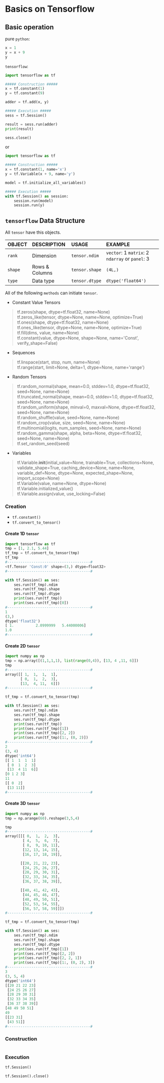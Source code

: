# Basics on Tensorflow


## Basic operation

pure ```python```:
```python
x = 1
y = x + 9
y
```


```tensorflow```:
```python
import tensorflow as tf

##### Construction #####
x = tf.constant(1)
y = tf.constant(9)

adder = tf.add(x, y)

##### Execution #####
sess = tf.Session()

result = sess.run(adder)
print(result)

sess.close()
```
or 
```python
import tensorflow as tf

##### Construction #####
x = tf.constant(1, name='x')
y = tf.Variable(x + 9, name='y')

model = tf.initialize_all_variables()

##### Execution #####
with tf.Session() as session:
    session.run(model)
    session.run(y)
```

## ```tensorflow``` Data Structure


All ```tensor``` have this objects.  

| OBJECT | DESCRIPTION | USAGE | EXAMPLE |
| :--- | :---------- | :------ | :------ |
| ```rank``` | Dimension | ```tensor.ndim``` | ```vector```: 1  ```matrix```: 2  ```ndarray``` or ```panel```: 3 |
| ```shape``` | Rows & Columns | ```tensor.shape``` | ```(4L,)``` |
| ```type``` | Data type | ```tensor.dtype``` | ```dtype('float64')``` |


All of the following ```methods``` can initiate ```tensor```.

* Constant Value Tensors  

>tf.zeros(shape, dtype=tf.float32, name=None)  
>tf.zeros_like(tensor, dtype=None, name=None, optimize=True)  
>tf.ones(shape, dtype=tf.float32, name=None)  
>tf.ones_like(tensor, dtype=None, name=None, optimize=True)  
>tf.fill(dims, value, name=None)  
>tf.constant(value, dtype=None, shape=None, name='Const', verify_shape=False)  

* Sequences  

>tf.linspace(start, stop, num, name=None)  
>tf.range(start, limit=None, delta=1, dtype=None, name='range')  

* Random Tensors  

>tf.random_normal(shape, mean=0.0, stddev=1.0, dtype=tf.float32, seed=None, name=None)  
>tf.truncated_normal(shape, mean=0.0, stddev=1.0, dtype=tf.float32, seed=None, name=None)  
>tf.random_uniform(shape, minval=0, maxval=None, dtype=tf.float32, seed=None, name=None)  
>tf.random_shuffle(value, seed=None, name=None)  
>tf.random_crop(value, size, seed=None, name=None)  
>tf.multinomial(logits, num_samples, seed=None, name=None)  
>tf.random_gamma(shape, alpha, beta=None, dtype=tf.float32, seed=None, name=None)  
>tf.set_random_seed(seed)  


* Variables  


>tf.Variable.__init__(initial_value=None, trainable=True, collections=None, validate_shape=True, caching_device=None, name=None, variable_def=None, dtype=None, expected_shape=None, import_scope=None)  
>tf.Variable(value, name=None, dtype=None)  
>tf.Variable.initialized_value()  
>tf.Variable.assign(value, use_locking=False)  



### Creation

* ```tf.constant()```  
* ```tf.convert_to_tensor()```  

#### Create 1D ```tensor```
```python
import tensorflow as tf
tmp = [1, 2.1, 5.44]
tf_tmp = tf.convert_to_tensor(tmp)
tf_tmp
#--------------------------------------#
<tf.Tensor 'Const:0' shape=(3,) dtype=float32>
#--------------------------------------#

with tf.Session() as ses:
    ses.run(tf_tmp).ndim
    ses.run(tf_tmp).shape
    ses.run(tf_tmp).dtype
    print(ses.run(tf_tmp))
    print(ses.run(tf_tmp)[0])
#--------------------------------------#
1
(3,)
dtype('float32')
[ 1.          2.0999999   5.44000006]
1.0
#--------------------------------------#
```

#### Create 2D ```tensor```
```python
import numpy as np
tmp = np.array([(1,1,1,1), list(range(0,4)), [13, 4 ,11, 6]])
tmp
#--------------------------------------#
array([[ 1,  1,  1,  1],
       [ 0,  1,  2,  3],
       [13,  4, 11,  6]])
#--------------------------------------#

tf_tmp = tf.convert_to_tensor(tmp)

with tf.Session() as ses:
    ses.run(tf_tmp).ndim
    ses.run(tf_tmp).shape
    ses.run(tf_tmp).dtype
    print(ses.run(tf_tmp))
    print(ses.run(tf_tmp)[1])
    print(ses.run(tf_tmp)[2, 2])
    print(ses.run(tf_tmp)[1:, (0, 2)])
#--------------------------------------#
2
(3, 4)
dtype('int64')
[[ 1  1  1  1]
 [ 0  1  2  3]
 [13  4 11  6]]
[0 1 2 3]
11
[[ 0  2]
 [13 11]]
#--------------------------------------#
```

#### Create 3D ```tensor```
```python
import numpy as np
tmp = np.arange(60).reshape(3,5,4)

tmp
#--------------------------------------#
array([[[ 0,  1,  2,  3],
        [ 4,  5,  6,  7],
        [ 8,  9, 10, 11],
        [12, 13, 14, 15],
        [16, 17, 18, 19]],

       [[20, 21, 22, 23],
        [24, 25, 26, 27],
        [28, 29, 30, 31],
        [32, 33, 34, 35],
        [36, 37, 38, 39]],

       [[40, 41, 42, 43],
        [44, 45, 46, 47],
        [48, 49, 50, 51],
        [52, 53, 54, 55],
        [56, 57, 58, 59]]])
#--------------------------------------#

tf_tmp = tf.convert_to_tensor(tmp)

with tf.Session() as ses:
    ses.run(tf_tmp).ndim
    ses.run(tf_tmp).shape
    ses.run(tf_tmp).dtype
    print(ses.run(tf_tmp)[1])
    print(ses.run(tf_tmp)[2, 2])
    print(ses.run(tf_tmp)[2, 2, 1])
    print(ses.run(tf_tmp)[1:, (0, 2), 3])
#--------------------------------------#
3
(3, 5, 4)
dtype('int64')
[[20 21 22 23]
 [24 25 26 27]
 [28 29 30 31]
 [32 33 34 35]
 [36 37 38 39]]
[48 49 50 51]
49
[[23 31]
 [43 51]]
#--------------------------------------#
```


### Construction
  

```python

```


### Execution

```python
tf.Session()

tf.Session().close()
```


